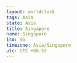 ```yaml
---
layout: worldclock
tags: Asia
state: Asia
title: Singapore
name: Singapore
iso: SG
timezone: Asia/Singapore
utc: UTC +06:55
---
```


